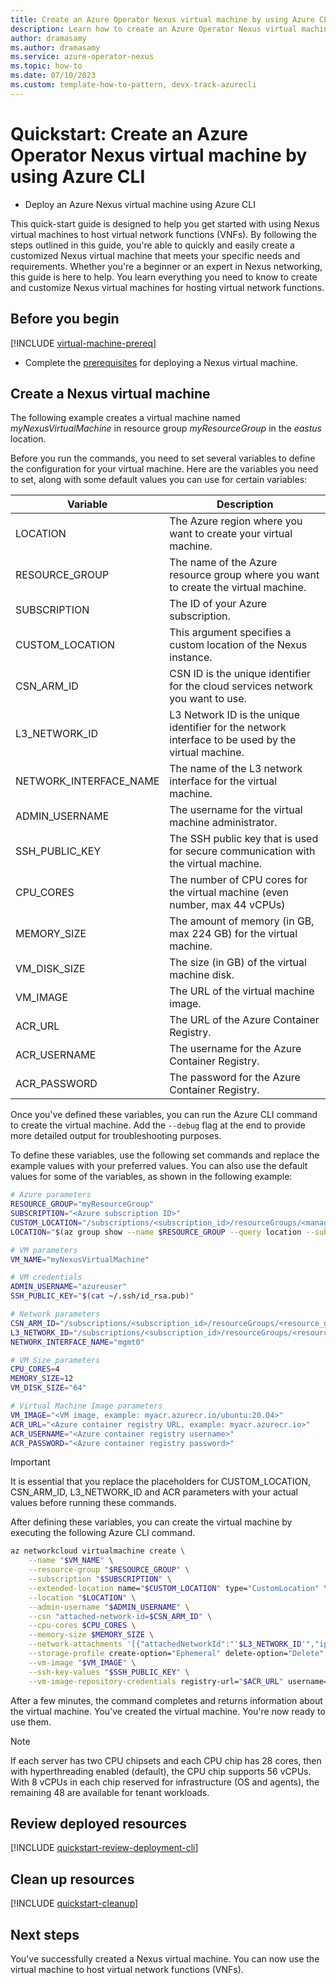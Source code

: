```yaml
---
title: Create an Azure Operator Nexus virtual machine by using Azure CLI
description: Learn how to create an Azure Operator Nexus virtual machine (VM) for virtual network function (VNF) workloads
author: dramasamy
ms.author: dramasamy
ms.service: azure-operator-nexus
ms.topic: how-to
ms.date: 07/10/2023
ms.custom: template-how-to-pattern, devx-track-azurecli
---
```


# Quickstart: Create an Azure Operator Nexus virtual machine by using Azure CLI

* Deploy an Azure Nexus virtual machine using Azure CLI

This quick-start guide is designed to help you get started with using Nexus virtual machines to host virtual network functions (VNFs). By following the steps outlined in this guide, you're able to quickly and easily create a customized Nexus virtual machine that meets your specific needs and requirements. Whether you're a beginner or an expert in Nexus networking, this guide is here to help. You learn everything you need to know to create and customize Nexus virtual machines for hosting virtual network functions.

## Before you begin

[!INCLUDE [virtual-machine-prereq](./includes/virtual-machine/quickstart-prereq.md)]
* Complete the [prerequisites](./quickstarts-tenant-workload-prerequisites.md) for deploying a Nexus virtual machine.

## Create a Nexus virtual machine

The following example creates a virtual machine named *myNexusVirtualMachine* in resource group *myResourceGroup* in the *eastus* location.

Before you run the commands, you need to set several variables to define the configuration for your virtual machine. Here are the variables you need to set, along with some default values you can use for certain variables:

| Variable                   | Description                                                                                           |
| -------------------------- | ------------------------------------------------------------------------------------------------------|
| LOCATION                   | The Azure region where you want to create your virtual machine.                                       |
| RESOURCE_GROUP             | The name of the Azure resource group where you want to create the virtual machine.                    |
| SUBSCRIPTION               | The ID of your Azure subscription.                                                                    |
| CUSTOM_LOCATION            | This argument specifies a custom location of the Nexus instance.                                      |
| CSN_ARM_ID                 | CSN ID is the unique identifier for the cloud services network you want to use.                       |
| L3_NETWORK_ID              | L3 Network ID is the unique identifier for the network interface to be used by the virtual machine.   |
| NETWORK_INTERFACE_NAME     | The name of the L3 network interface for the virtual machine.                                         |
| ADMIN_USERNAME             | The username for the virtual machine administrator.                                                   |
| SSH_PUBLIC_KEY             | The SSH public key that is used for secure communication with the virtual machine.                    |
| CPU_CORES                  | The number of CPU cores for the virtual machine (even number, max 44 vCPUs)                                         |
| MEMORY_SIZE                | The amount of memory (in GB, max 224 GB) for the virtual machine.                                                 |
| VM_DISK_SIZE               | The size (in GB) of the virtual machine disk.                                                         |
| VM_IMAGE                   | The URL of the virtual machine image.                                                                 |
| ACR_URL                    | The URL of the Azure Container Registry.                                                              |
| ACR_USERNAME               | The username for the Azure Container Registry.                                                        |
| ACR_PASSWORD               | The password for the Azure Container Registry.                                                        |

Once you've defined these variables, you can run the Azure CLI command to create the virtual machine. Add the ```--debug``` flag at the end to provide more detailed output for troubleshooting purposes.

To define these variables, use the following set commands and replace the example values with your preferred values. You can also use the default values for some of the variables, as shown in the following example:

```bash
# Azure parameters
RESOURCE_GROUP="myResourceGroup"
SUBSCRIPTION="<Azure subscription ID>"
CUSTOM_LOCATION="/subscriptions/<subscription_id>/resourceGroups/<managed_resource_group>/providers/microsoft.extendedlocation/customlocations/<custom-location-name>"
LOCATION="$(az group show --name $RESOURCE_GROUP --query location --subscription $SUBSCRIPTION -o tsv)"

# VM parameters
VM_NAME="myNexusVirtualMachine"

# VM credentials
ADMIN_USERNAME="azureuser"
SSH_PUBLIC_KEY="$(cat ~/.ssh/id_rsa.pub)"

# Network parameters
CSN_ARM_ID="/subscriptions/<subscription_id>/resourceGroups/<resource_group>/providers/Microsoft.NetworkCloud/cloudServicesNetworks/<csn-name>"
L3_NETWORK_ID="/subscriptions/<subscription_id>/resourceGroups/<resource_group>/providers/Microsoft.NetworkCloud/l3Networks/<l3Network-name>"
NETWORK_INTERFACE_NAME="mgmt0"

# VM Size parameters
CPU_CORES=4
MEMORY_SIZE=12
VM_DISK_SIZE="64"

# Virtual Machine Image parameters
VM_IMAGE="<VM image, example: myacr.azurecr.io/ubuntu:20.04>"
ACR_URL="<Azure container registry URL, example: myacr.azurecr.io>"
ACR_USERNAME="<Azure container registry username>"
ACR_PASSWORD="<Azure container registry password>"
```

> [!IMPORTANT]
> It is essential that you replace the placeholders for CUSTOM_LOCATION, CSN_ARM_ID, L3_NETWORK_ID and ACR parameters with your actual values before running these commands.

After defining these variables, you can create the virtual machine by executing the following Azure CLI command.

```bash
az networkcloud virtualmachine create \
    --name "$VM_NAME" \
    --resource-group "$RESOURCE_GROUP" \
    --subscription "$SUBSCRIPTION" \
    --extended-location name="$CUSTOM_LOCATION" type="CustomLocation" \
    --location "$LOCATION" \
    --admin-username "$ADMIN_USERNAME" \
    --csn "attached-network-id=$CSN_ARM_ID" \
    --cpu-cores $CPU_CORES \
    --memory-size $MEMORY_SIZE \
    --network-attachments '[{"attachedNetworkId":"'$L3_NETWORK_ID'","ipAllocationMethod":"Dynamic","defaultGateway":"True","networkAttachmentName":"'$NETWORK_INTERFACE_NAME'"}]'\
    --storage-profile create-option="Ephemeral" delete-option="Delete" disk-size="$VM_DISK_SIZE" \
    --vm-image "$VM_IMAGE" \
    --ssh-key-values "$SSH_PUBLIC_KEY" \
    --vm-image-repository-credentials registry-url="$ACR_URL" username="$ACR_USERNAME" password="$ACR_PASSWORD"
```

After a few minutes, the command completes and returns information about the virtual machine. You've created the virtual machine. You're now ready to use them.

> [!NOTE]
> If each server has two CPU chipsets and each CPU chip has 28 cores, then with hyperthreading enabled (default), the CPU chip supports 56 vCPUs. With 8 vCPUs in each chip reserved for infrastructure (OS and agents), the remaining 48 are available for tenant workloads.

## Review deployed resources

[!INCLUDE [quickstart-review-deployment-cli](./includes/virtual-machine/quickstart-review-deployment-cli.md)]

## Clean up resources

[!INCLUDE [quickstart-cleanup](./includes/virtual-machine/quickstart-cleanup-cli.md)]

## Next steps

You've successfully created a Nexus virtual machine. You can now use the virtual machine to host virtual network functions (VNFs).
